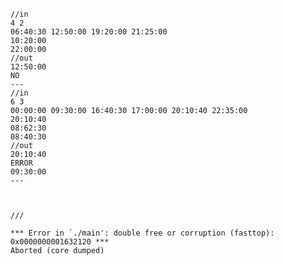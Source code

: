     //in
    4 2
    06:40:30 12:50:00 19:20:00 21:25:00
    10:20:00
    22:00:00
    //out
    12:50:00
    NO
    ---
    //in
    6 3
    00:00:00 09:30:00 16:40:30 17:00:00 20:10:40 22:35:00
    20:10:40
    08:62:30
    08:40:30
    //out
    20:10:40
    ERROR
    09:30:00
    ---



    ///

    *** Error in `./main': double free or corruption (fasttop): 0x0000000001632120 ***
    Aborted (core dumped)